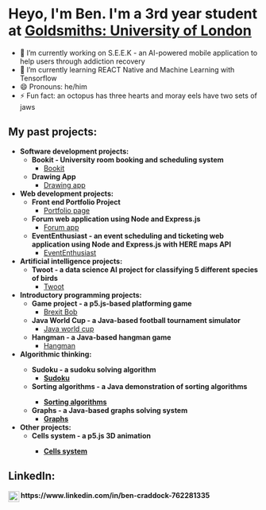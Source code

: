 <h1>Heyo, I'm Ben. I'm a 3rd year student at <a href="https://www.gold.ac.uk/ug/bsc-computer-science/">Goldsmiths: University of London</a></h1>

- 🔭 I’m currently working on S.E.E.K - an AI-powered mobile application to help users through addiction recovery
- 🌱 I’m currently learning REACT Native and Machine Learning with Tensorflow
- 😄 Pronouns: he/him
- ⚡ Fun fact: an octopus has three hearts and moray eels have two sets of jaws

<h2>My past projects:</h2>

- <b>Software development projects:</b>  
  - <b>Bookit - University room booking and scheduling system</b>
    - [Bookit](https://github.com/jbrun001/roombooking)
  - <b>Drawing App</b>
    - [Drawing app](https://github.com/RosalinaSpeedy/DrawingApp) 
- <b>Web development projects:</b>
  - <b>Front end Portfolio Project</b>
    - [Portfolio page](https://github.com/RosalinaSpeedy/Portfolio_Page)
  * <b>Forum web application using Node and Express.js</b>
    * [Forum app](https://github.com/RosalinaSpeedy/Forum_App)
  * <b>EventEnthusiast - an event scheduling and ticketing web application using Node and Express.js with HERE maps API</b>
    * [EventEnthusiast](https://github.com/RosalinaSpeedy/portfolio_project)
- <b>Artificial intelligence projects:</b>
  + <b>Twoot - a data science AI project for classifying 5 different species of birds</b>
    + [Twoot](https://github.com/RosalinaSpeedy/Twoot)
- <b>Introductory programming projects:</b>
  - <b>Game project - a p5.js-based platforming game</b>
    - [Brexit Bob](https://github.com/RosalinaSpeedy/GameProject)
  - <b>Java World Cup - a Java-based football tournament simulator</b>
    - [Java world cup](https://github.com/RosalinaSpeedy/JavaWorldCup)
  - <b>Hangman - a Java-based hangman game</b>
    - [Hangman](https://github.com/RosalinaSpeedy/Hangman) 
- <b>Algorithmic thinking:<b>
  - <b>Sudoku - a sudoku solving algorithm</b>
    - [Sudoku](https://github.com/RosalinaSpeedy/sudoku)
  - <b>Sorting algorithms - a Java demonstration of sorting algorithms
    - [Sorting algorithms](https://github.com/RosalinaSpeedy/SortingAlgorithms)
  - <b>Graphs - a Java-based graphs solving system</b>
    - [Graphs](https://github.com/RosalinaSpeedy/Graphs)
- <b>Other projects:</b>
  - <b> Cells system - a p5.js 3D animation
    - [Cells system](https://github.com/RosalinaSpeedy/CellsSystem)

<h2>LinkedIn:</h2>
<img align="left" alt="BenCraddock | LinkedIn" width="22px" src="https://cdn.jsdelivr.net/npm/simple-icons@v3/icons/linkedin.svg" />
https://www.linkedin.com/in/ben-craddock-762281335
